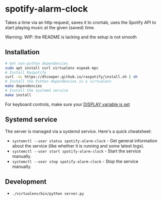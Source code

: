 # spotify-alarm-clock
Takes a time via an http request, saves it to crontab, uses the Spotify API to start playing music at the given (saved) time.

Warning: WIP: the README is lacking and the setup is not smooth

## Installation

```bash
# Get non-python dependencies
sudo apt install curl virtualenv espeak mpc
# Install Raspotify
curl -sL https://dtcooper.github.io/raspotify/install.sh | sh
# Install the Python dependencies in a virtualenv
make dependencies
# Install the systemd service
make install
```

For keyboard controls, make sure your [DISPLAY variable is set](https://pynput.readthedocs.io/en/latest/limitations.html?highlight=DISPLAY#linux)

## Systemd service

The server is managed via a systemd service. Here's a quick cheatsheet:

- `systemctl --user status spotify-alarm-clock` - Get general information about the service (like whether it is running and some latest logs).
- `systemctl --user start spotify-alarm-clock` - Start the service manually.
- `systemctl --user stop spotify-alarm-clock` - Stop the service manually.

## Development

- `./virtualenv/bin/python server.py`
